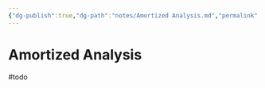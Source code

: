 ```yaml
---
{"dg-publish":true,"dg-path":"notes/Amortized Analysis.md","permalink":"/notes/amortized-analysis/","tags":["cs","lecture","note","university"],"created":"2025-03-25T02:59:20.936-04:00","updated":"2025-03-25T03:00:47.417-04:00"}
---
```



# Amortized Analysis

#todo
